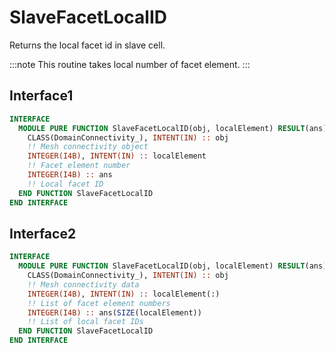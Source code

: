 # SlaveFacetLocalID

Returns the local facet id in slave cell.

:::note
This routine takes local number of facet element.
:::

## Interface1

```fortran
INTERFACE
  MODULE PURE FUNCTION SlaveFacetLocalID(obj, localElement) RESULT(ans)
    CLASS(DomainConnectivity_), INTENT(IN) :: obj
    !! Mesh connectivity object
    INTEGER(I4B), INTENT(IN) :: localElement
    !! Facet element number
    INTEGER(I4B) :: ans
    !! Local facet ID
  END FUNCTION SlaveFacetLocalID
END INTERFACE
```

## Interface2

```fortran
INTERFACE
  MODULE PURE FUNCTION SlaveFacetLocalID(obj, localElement) RESULT(ans)
    CLASS(DomainConnectivity_), INTENT(IN) :: obj
    !! Mesh connectivity data
    INTEGER(I4B), INTENT(IN) :: localElement(:)
    !! List of facet element numbers
    INTEGER(I4B) :: ans(SIZE(localElement))
    !! List of local facet IDs
  END FUNCTION SlaveFacetLocalID
END INTERFACE
```
